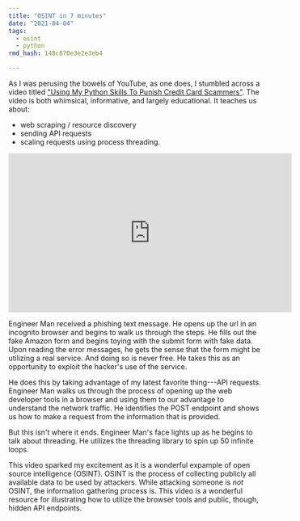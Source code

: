```yaml
---
title: "OSINT in 7 minutes"
date: "2021-04-04"
tags:
  - osint
  - python
rmd_hash: 148c870e3e2e3eb4

---
```


As I was perusing the bowels of YouTube, as one does, I stumbled across a video titled ["Using My Python Skills To Punish Credit Card Scammers"](https://www.youtube.com/watch?v=StmNWzHbQJU&ab_channel=EngineerMan). The video is both whimsical, informative, and largely educational. It teaches us about:

-   web scraping / resource discovery
-   sending API requests
-   scaling requests using process threading.

<iframe width="560" height="315" src="https://www.youtube.com/embed/StmNWzHbQJU" title="Using My Python Skills To Punish Credit Card Scammers" frameborder="0" allow="accelerometer; autoplay; clipboard-write; encrypted-media; gyroscope; picture-in-picture" allowfullscreen>
</iframe>

Engineer Man received a phishing text message. He opens up the url in an incognito browser and begins to walk us through the steps. He fills out the fake Amazon form and begins toying with the submit form with fake data. Upon reading the error messages, he gets the sense that the form might be utilizing a real service. And doing so is never free. He takes this as an opportunity to exploit the hacker's use of the service.

He does this by taking advantage of my latest favorite thing---API requests. Engineer Man walks us through the process of opening up the web developer tools in a browser and using them to our advantage to understand the network traffic. He identifies the POST endpoint and shows us how to make a request from the information that is provided.

But this isn't where it ends. Engineer Man's face lights up as he begins to talk about threading. He utilizes the threading library to spin up 50 infinite loops.

This video sparked my excitement as it is a wonderful expample of open source intelligence (OSINT). OSINT is the process of collecting publicly all available data to be used by attackers. While attacking someone is *not* OSINT, the information gathering process is. This video is a wonderful resource for illustrating how to utilize the browser tools and public, though, hidden API endpoints.

